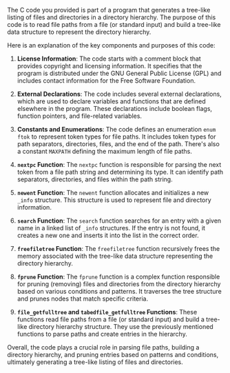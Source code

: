 The C code you provided is part of a program that generates a tree-like listing of files and directories in a directory hierarchy. The purpose of this code is to read file paths from a file (or standard input) and build a tree-like data structure to represent the directory hierarchy.

Here is an explanation of the key components and purposes of this code:

1. **License Information**: The code starts with a comment block that provides copyright and licensing information. It specifies that the program is distributed under the GNU General Public License (GPL) and includes contact information for the Free Software Foundation.

2. **External Declarations**: The code includes several external declarations, which are used to declare variables and functions that are defined elsewhere in the program. These declarations include boolean flags, function pointers, and file-related variables.

3. **Constants and Enumerations**: The code defines an enumeration `enum ftok` to represent token types for file paths. It includes token types for path separators, directories, files, and the end of the path. There's also a constant `MAXPATH` defining the maximum length of file paths.

4. **`nextpc` Function**: The `nextpc` function is responsible for parsing the next token from a file path string and determining its type. It can identify path separators, directories, and files within the path string.

5. **`newent` Function**: The `newent` function allocates and initializes a new `_info` structure. This structure is used to represent file and directory information.

6. **`search` Function**: The `search` function searches for an entry with a given name in a linked list of `_info` structures. If the entry is not found, it creates a new one and inserts it into the list in the correct order.

7. **`freefiletree` Function**: The `freefiletree` function recursively frees the memory associated with the tree-like data structure representing the directory hierarchy.

8. **`fprune` Function**: The `fprune` function is a complex function responsible for pruning (removing) files and directories from the directory hierarchy based on various conditions and patterns. It traverses the tree structure and prunes nodes that match specific criteria.

9. **`file_getfulltree` and `tabedfile_getfulltree` Functions**: These functions read file paths from a file (or standard input) and build a tree-like directory hierarchy structure. They use the previously mentioned functions to parse paths and create entries in the hierarchy.

Overall, the code plays a crucial role in parsing file paths, building a directory hierarchy, and pruning entries based on patterns and conditions, ultimately generating a tree-like listing of files and directories.